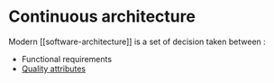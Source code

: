 # Continuous architecture

Modern [[software-architecture]]  is a set of decision taken between :
- Functional requirements
- [Quality attributes](./quality-attributes/quality-attributes.md)
